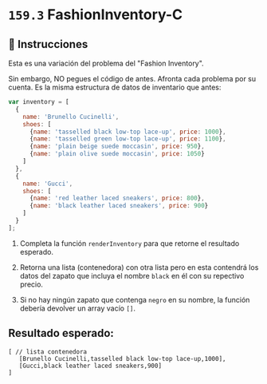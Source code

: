 # `159.3` FashionInventory-C

## 📝 Instrucciones

Esta es una variación del problema del "Fashion Inventory".

Sin embargo, NO pegues el código de antes. Afronta cada problema por su cuenta.
Es la misma estructura de datos de inventario que antes: 


```js
var inventory = [
  {
    name: 'Brunello Cucinelli',
    shoes: [
      {name: 'tasselled black low-top lace-up', price: 1000},
      {name: 'tasselled green low-top lace-up', price: 1100},
      {name: 'plain beige suede moccasin', price: 950},
      {name: 'plain olive suede moccasin', price: 1050}
    ]
  },
  {
    name: 'Gucci',
    shoes: [
      {name: 'red leather laced sneakers', price: 800},
      {name: 'black leather laced sneakers', price: 900}
    ]
  }
];
```
[comment]: <Ahora encuentra todos los zapatos negros( con el name `black`). Es el mismo resultado que la parte 1, pero se filtró solo a los nombres de zapatos que contienen "negro" en ellos.>

 1. Completa la función `renderInventory` para que retorne el resultado esperado.

 2. Retorna una lista (contenedora) con otra lista pero en esta contendrá los datos del zapato que incluya el nombre `black` en él con su repectivo precio.

 3. Si no hay ningún zapato que contenga `negro` en su nombre, la función debería devolver un array vacío `[]`.
 
## Resultado esperado:

```Js
[ // lista contenedora
   [Brunello Cucinelli,tasselled black low-top lace-up,1000],
   [Gucci,black leather laced sneakers,900]
]
```